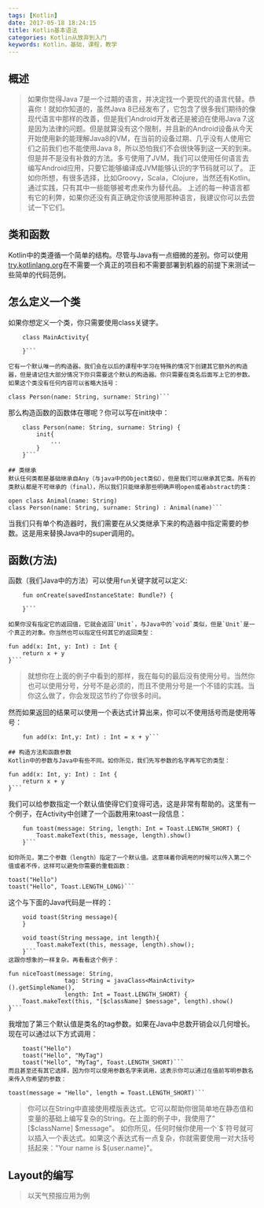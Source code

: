 ```yaml
---
tags: [Kotlin]
date: 2017-05-18 18:24:15
title: Kotlin基本语法
categories: Kotlin从放弃到入门
keywords: Kotlin，基础，课程，教学
---
```

## 概述
>如果你觉得Java 7是一个过期的语言，并决定找一个更现代的语言代替。恭喜你！就如你知道的，虽然Java 8已经发布了，它包含了很多我们期待的像现代语言中那样的改善，但是我们Android开发者还是被迫在使用Java 7.这是因为法律的问题。但是就算没有这个限制，并且新的Android设备从今天开始使用新的能理解Java8的VM，在当前的设备过期、几乎没有人使用它们之前我们也不能使用Java 8，所以恐怕我们不会很快等到这一天的到来。
但是并不是没有补救的方法。多亏使用了JVM，我们可以使用任何语言去编写Android应用，只要它能够编译成JVM能够认识的字节码就可以了。
正如你所想，有很多选择，比如Groovy，Scala，Clojure，当然还有Kotlin。通过实践，只有其中一些能够被考虑来作为替代品。
上述的每一种语言都有它的利弊，如果你还没有真正确定你该使用那种语言，我建议你可以去尝试一下它们。


<!-- more -->

## 类和函数
Kotlin中的类遵循一个简单的结构。尽管与Java有一点细微的差别。你可以使用[try.kotlinlang.org](https://try.kotlinlang.org/)在不需要一个真正的项目和不需要部署到机器的前提下来测试一些简单的代码范例。

## 怎么定义一个类
如果你想定义一个类，你只需要使用class关键字。
```
	class MainActivity{

	}```

它有一个默认唯一的构造器。我们会在以后的课程中学习在特殊的情况下创建其它额外的构造器，但是请记住大部分情况下你只需要这个默认的构造器。你只需要在类名后面写上它的参数。如果这个类没有任何内容可以省略大括号：
```
	class Person(name: String, surname: String)```

那么构造函数的函数体在哪呢？你可以写在init块中：
```
	class Person(name: String, surname: String) {
	    init{
	        ...
	    }
	}```

## 类继承
默认任何类都是基础继承自Any（与java中的Object类似），但是我们可以继承其它类。所有的类默认都是不可继承的（final），所以我们只能继承那些明确声明open或者abstract的类：
```
	open class Animal(name: String)
	class Person(name: String, surname: String) : Animal(name)```

当我们只有单个构造器时，我们需要在从父类继承下来的构造器中指定需要的参数。这是用来替换Java中的super调用的。

## 函数(方法)
函数（我们Java中的方法）可以使用`fun`关键字就可以定义:
```
	fun onCreate(savedInstanceState: Bundle?) {
	
	}```

如果你没有指定它的返回值，它就会返回`Unit`，与Java中的`void`类似，但是`Unit`是一个真正的对象。你当然也可以指定任何其它的返回类型：
```
	fun add(x: Int, y: Int) : Int {
	    return x + y
	}```

> 就想你在上面的例子中看到的那样，我在每句的最后没有使用分号。当然你也可以使用分号，分号不是必须的，而且不使用分号是一个不错的实践。当你这么做了，你会发现这节约了你很多时间。

然而如果返回的结果可以使用一个表达式计算出来，你可以不使用括号而是使用等号：
```
	fun add(x: Int,y: Int) : Int = x + y```

## 构造方法和函数参数
Kotlin中的参数与Java中有些不同。如你所见，我们先写参数的名字再写它的类型：
```
	fun add(x: Int, y: Int) : Int {
	    return x + y
	}```

我们可以给参数指定一个默认值使得它们变得可选，这是非常有帮助的。这里有一个例子，在Activity中创建了一个函数用来toast一段信息：
```
	fun toast(message: String, length: Int = Toast.LENGTH_SHORT) {
	    Toast.makeText(this, message, length).show()
	}```

如你所见，第二个参数（length）指定了一个默认值。这意味着你调用的时候可以传入第二个值或者不传，这样可以避免你需要的重载函数：
```
	toast("Hello")
	toast("Hello", Toast.LENGTH_LONG)```

这个与下面的Java代码是一样的：
```
	void toast(String message){
	}
	
	void toast(String message, int length){
	    Toast.makeText(this, message, length).show();
	}```
这跟你想象的一样复杂。再看看这个例子：
```
	fun niceToast(message: String,
	                tag: String = javaClass<MainActivity>().getSimpleName(),
	                length: Int = Toast.LENGTH_SHORT) {
	    Toast.makeText(this, "[$className] $message", length).show()
	}```
我增加了第三个默认值是类名的tag参数。如果在Java中总数开销会以几何增长。现在可以通过以下方式调用：
```
	toast("Hello")
	toast("Hello", "MyTag")
	toast("Hello", "MyTag", Toast.LENGTH_SHORT)```
而且甚至还有其它选择，因为你可以使用参数名字来调用，这表示你可以通过在值前写明参数名来传入你希望的参数：
```
	toast(message = "Hello", length = Toast.LENGTH_SHORT)```

> 你可以在String中直接使用模版表达式。它可以帮助你很简单地在静态值和变量的基础上编写复杂的String。在上面的例子中，我使用了"[$className] $message"。
如你所见，任何时候你使用一个`$`符号就可以插入一个表达式。如果这个表达式有一点复杂，你就需要使用一对大括号括起来："Your name is ${user.name}"。


## Layout的编写
> 以天气预报应用为例



























<!-- <iframe frameborder="no" border="0" marginwidth="0" marginheight="0" width=100% height=86 src="//music.163.com/outchain/player?type=2&id=songid&auto=1&height=66"></iframe> -->